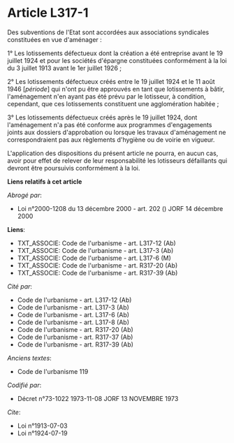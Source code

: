 # Article L317-1

Des subventions de l'Etat sont accordées aux associations syndicales constituées en vue d'aménager :

1° Les lotissements défectueux dont la création a été entreprise avant le 19 juillet 1924 et pour les sociétés d'épargne
constituées conformément à la loi du 3 juillet 1913 avant le 1er juillet 1926 ;

2° Les lotissements défectueux créés entre le 19 juillet 1924 et le 11 août 1946 [*période*] qui n'ont pu être approuvés en
tant que lotissements à bâtir, l'aménagement n'en ayant pas été prévu par le lotisseur, à condition, cependant, que ces
lotissements constituent une agglomération habitée ;

3° Les lotissements défectueux créés après le 19 juillet 1924, dont l'aménagement n'a pas été conforme aux programmes
d'engagements joints aux dossiers d'approbation ou lorsque les travaux d'aménagement ne correspondraient pas aux règlements
d'hygiène ou de voirie en vigueur.

L'application des dispositions du présent article ne pourra, en aucun cas, avoir pour effet de relever de leur responsabilité
les lotisseurs défaillants qui devront être poursuivis conformément à la loi.

**Liens relatifs à cet article**

_Abrogé par_:

  - Loi n°2000-1208 du 13 décembre 2000 - art. 202 () JORF 14 décembre 2000

**Liens**:

  - TXT_ASSOCIE: Code de l'urbanisme - art. L317-12 (Ab)
  - TXT_ASSOCIE: Code de l'urbanisme - art. L317-3 (Ab)
  - TXT_ASSOCIE: Code de l'urbanisme - art. L317-6 (M)
  - TXT_ASSOCIE: Code de l'urbanisme - art. R317-20 (Ab)
  - TXT_ASSOCIE: Code de l'urbanisme - art. R317-39 (Ab)

_Cité par_:

  - Code de l'urbanisme - art. L317-12 (Ab)
  - Code de l'urbanisme - art. L317-3 (Ab)
  - Code de l'urbanisme - art. L317-6 (Ab)
  - Code de l'urbanisme - art. L317-8 (Ab)
  - Code de l'urbanisme - art. R317-20 (Ab)
  - Code de l'urbanisme - art. R317-37 (Ab)
  - Code de l'urbanisme - art. R317-39 (Ab)

_Anciens textes_:

  - Code de l'urbanisme 119

_Codifié par_:

  - Décret n°73-1022 1973-11-08 JORF 13 NOVEMBRE 1973

_Cite_:

  - Loi n°1913-07-03
  - Loi n°1924-07-19
